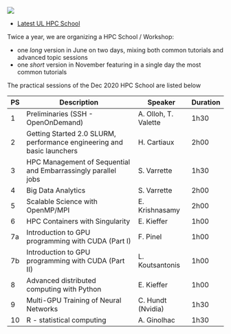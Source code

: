 [![](https://hpc.uni.lu/images/logo/logo_hpc-shool2020.png)](https://hpc.uni.lu/hpc-school/)

* [Latest UL HPC School](https://hpc.uni.lu/hpc-school/)

Twice a year, we are organizing a HPC School / Workshop:

* one _long_ version in June on two days, mixing both common tutorials and advanced topic sessions
* one _short_ version in November featuring in a single day the most common tutorials

The practical sessions of the Dec 2020 HPC School are listed below


| PS | Description                                                                       | Speaker              | Duration |
|----|-----------------------------------------------------------------------------------|----------------------|----------|
| 1  | Preliminaries (SSH - OpenOnDemand)                                                | A. Olloh, T. Valette | 1h30     |
| 2  | Getting Started 2.0 SLURM, performance engineering and basic launchers            | H. Cartiaux          | 2h00     |
| 3  | HPC Management of Sequential and Embarrassingly parallel jobs                     | S. Varrette          | 1h30     |
| 4  | Big Data Analytics                                                                | S. Varrette          | 2h00     |
| 5  | Scalable Science with OpenMP/MPI                                                  | E. Krishnasamy       | 2h00     |
| 6  | HPC Containers with Singularity                                                   | E. Kieffer           | 1h00     |
| 7a | Introduction to GPU programming with CUDA (Part I)                                | F. Pinel             | 1h00     |
| 7b | Introduction to GPU programming with CUDA (Part II)                               | L. Koutsantonis      | 1h00     |
| 8  | Advanced distributed computing with Python                                        | E. Kieffer           | 1h00     |
| 9  | Multi-GPU Training of Neural Networks                                             | C. Hundt (Nvidia)    | 1h30     |
| 10 | R - statistical computing                                                         | A. Ginolhac          | 1h30     |
